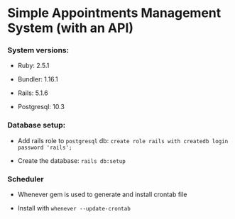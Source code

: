 # Simple Appointments Management System (with an API)

### System versions:

* Ruby: 2.5.1

* Bundler: 1.16.1

* Rails: 5.1.6

* Postgresql: 10.3

### Database setup:

* Add rails role to `postgresql` db: `create role rails with createdb login password 'rails';`

* Create the database: `rails db:setup`

### Scheduler

* Whenever gem is used to generate and install crontab file

* Install with `whenever --update-crontab`
